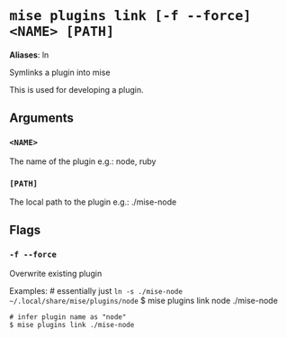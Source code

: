# `mise plugins link [-f --force] <NAME> [PATH]`

**Aliases**: ln

Symlinks a plugin into mise

This is used for developing a plugin.

## Arguments

### `<NAME>`

The name of the plugin
e.g.: node, ruby

### `[PATH]`

The local path to the plugin
e.g.: ./mise-node

## Flags

### `-f --force`

Overwrite existing plugin

Examples:
    # essentially just `ln -s ./mise-node ~/.local/share/mise/plugins/node`
    $ mise plugins link node ./mise-node

    # infer plugin name as "node"
    $ mise plugins link ./mise-node
